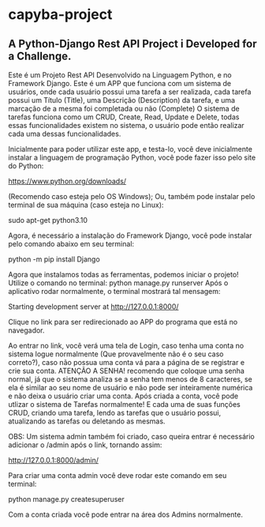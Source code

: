 # capyba-project

## A Python-Django Rest API Project i Developed for a Challenge.
Este é um Projeto Rest API Desenvolvido na Linguagem Python, e no Framework Django. Este é um APP que funciona com um sistema de usuários, onde cada usuário
possui uma tarefa a ser realizada, cada tarefa possui um Título (Title), uma Descrição (Description) da tarefa, e uma marcação de a mesma foi completada ou não (Complete)
O sistema de tarefas funciona como um CRUD, Create, Read, Update e Delete, todas essas funcionalidades existem no sistema, o usuário pode então realizar cada uma
dessas funcionalidades.

Inicialmente para poder utilizar este app, e testa-lo, você deve inicialmente instalar a linguagem de programação Python, você pode fazer isso pelo site do Python:

https://www.python.org/downloads/ 

(Recomendo caso esteja pelo OS Windows); Ou, também pode instalar pelo terminal de sua máquina (caso esteja no Linux): 

sudo apt-get python3.10  

Agora, é necessário a instalação do Framework Django, você pode instalar pelo comando abaixo em seu terminal:

python -m pip install Django

Agora que instalamos todas as ferramentas, podemos iniciar o projeto! Utilize o comando no terminal: 
python manage.py runserver
Após o aplicativo rodar normalmente, o terminal mostrará tal mensagem: 

Starting development server at http://127.0.0.1:8000/ 

Clique no link para ser redirecionado ao APP do programa que está no navegador.

Ao entrar no link, você verá uma tela de Login, caso tenha uma conta no sistema logue normalmente (Que provavelmente não é o seu caso correto?), caso não possua uma conta vá para a página de se registrar e crie sua conta. ATENÇÃO A SENHA! recomendo que coloque uma senha normal, já que o sistema analiza se a senha tem menos de 8 caracteres, se ela é similar ao seu nome de usuário e não pode ser inteiramente numérica e não deixa o usuário criar uma conta.
Após criada a conta, você pode utlizar o sistema de Tarefas normalmente! E cada uma de suas funções CRUD, criando uma tarefa, lendo as tarefas que o usuário possui, atualizando as tarefas ou deletando as mesmas.


OBS: Um sistema admin também foi criado, caso queira entrar é necessário adicionar o /admin após o link, tornando assim:

http://127.0.0.1:8000/admin/

Para criar uma conta admin você deve rodar este comando em seu terminal: 

python manage.py createsuperuser

Com a conta criada você pode entrar na área dos Admins normalmente.
